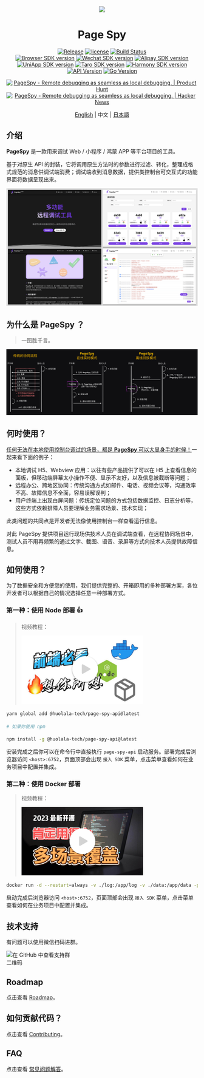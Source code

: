 [page-spy]: https://github.com/HuolalaTech/page-spy.git 'page-spy'
[license-img]: https://img.shields.io/github/license/HuolalaTech/page-spy-web?label=License
[license-url]: https://github.com/HuolalaTech/page-spy-web/blob/main/LICENSE
[release-img]: https://img.shields.io/github/package-json/v/HuolalaTech/page-spy-web/release?label=Release
[release-url]: https://github.com/HuolalaTech/page-spy-web/blob/release/package.json
[download-img]: https://img.shields.io/npm/dw/%40huolala-tech/page-spy-api
[download-url]: https://www.npmjs.com/package/@huolala-tech/page-spy-api
[browser-ver-img]: https://img.shields.io/npm/v/@huolala-tech/page-spy-browser?label=Browser%20SDK&color=orange
[browser-ver-url]: https://npmjs.com/package/@huolala-tech/page-spy-browser
[uniapp-ver-img]: https://img.shields.io/npm/v/@huolala-tech/page-spy-uniapp?label=UniApp%20SDK&color=green
[uniapp-ver-url]: https://npmjs.com/package/@huolala-tech/page-spy-uniapp
[wechat-ver-img]: https://img.shields.io/npm/v/@huolala-tech/page-spy-wechat?label=Wechat%20SDK&color=green
[wechat-ver-url]: https://npmjs.com/package/@huolala-tech/page-spy-wechat
[alipay-ver-img]: https://img.shields.io/npm/v/@huolala-tech/page-spy-alipay?label=Alipay%20SDK&color=blue
[alipay-ver-url]: https://npmjs.com/package/@huolala-tech/page-spy-alipay
[taro-ver-img]: https://img.shields.io/npm/v/@huolala-tech/page-spy-taro?label=Taro%20SDK&color=blue
[taro-ver-url]: https://npmjs.com/package/@huolala-tech/page-spy-taro
[harmony-ver-img]: https://harmony.blucas.me/badge/version/@huolala/page-spy-harmony?label=Harmony%20SDK&color=black
[harmony-ver-url]: https://ohpm.openharmony.cn/#/cn/detail/@huolala%2Fpage-spy-harmony
[sdk-build-img]: https://img.shields.io/github/actions/workflow/status/HuolalaTech/page-spy/coveralls.yml?logo=github&label=build
[sdk-build-url]: https://github.com/HuolalaTech/page-spy/actions/workflows/coveralls.yml
[sdk-coveralls-img]: https://img.shields.io/coverallsCoverage/github/HuolalaTech/page-spy?label=coverage&logo=coveralls
[sdk-coveralls-url]: https://coveralls.io/github/HuolalaTech/page-spy?branch=main
[api-ver-img]: https://img.shields.io/github/v/tag/HuolalaTech/page-spy-api?label=API%20version
[api-ver-url]: https://github.com/HuolalaTech/page-spy-api/tags
[api-go-img]: https://img.shields.io/github/go-mod/go-version/HuolalaTech/page-spy-api?label=go
[api-go-url]: https://github.com/HuolalaTech/page-spy-api/blob/master/go.mod

<div align="center">
  <img src="./logo.svg" height="100" />

  <h1>Page Spy</h1>

[![Release][release-img]][release-url]
[![license][license-img]][license-url]
[![Build Status][sdk-build-img]][sdk-build-url] <br />
[![Browser SDK version][browser-ver-img]][browser-ver-url]
[![Wechat SDK version][wechat-ver-img]][wechat-ver-url]
[![Alipay SDK version][alipay-ver-img]][alipay-ver-url] <br />
[![UniApp SDK version][uniapp-ver-img]][uniapp-ver-url]
[![Taro SDK version][taro-ver-img]][taro-ver-url]
[![Harmony SDK version][harmony-ver-img]][harmony-ver-url] <br />
[![API Version][api-ver-img]][api-ver-url]
[![Go Version][api-go-img]][api-go-url]

<a href="https://www.producthunt.com/posts/pagespy?utm_source=badge-featured&utm_medium=badge&utm_souce=badge-pagespy" target="_blank"><img src="https://api.producthunt.com/widgets/embed-image/v1/featured.svg?post_id=429852&theme=light" alt="PageSpy - Remote&#0032;debugging&#0032;as&#0032;seamless&#0032;as&#0032;local&#0032;debugging&#0046; | Product Hunt" height="36" /></a> <a href="https://news.ycombinator.com/item?id=38679798" target="_blank"><img src="https://hackernews-badge.vercel.app/api?id=38679798" alt="PageSpy - Remote&#0032;debugging&#0032;as&#0032;seamless&#0032;as&#0032;local&#0032;debugging&#0046; | Hacker News" height="36" /></a>

[English](./README.md) | 中文 | [日本語](./README_JA.md)

</div>

## 介绍

**PageSpy** 是一款用来调试 Web / 小程序 / 鸿蒙 APP 等平台项目的工具。

基于对原生 API 的封装，它将调用原生方法时的参数进行过滤、转化，整理成格式规范的消息供调试端消费；调试端收到消息数据，提供类控制台可交互式的功能界面将数据呈现出来。

![主页](./.github/assets/dashboard.png)

## 为什么是 PageSpy ？

> 一图胜千言。

![Why is PageSpy](./.github/assets/why-is-pagespy-zh.png)

## 何时使用？

<u>任何无法在本地使用控制台调试的场景，都是 **PageSpy** 可以大显身手的时候！</u>一起来看下面的例子：

- 本地调试 H5、Webview 应用：以往有些产品提供了可以在 H5 上查看信息的面板，但移动端屏幕太小操作不便、显示不友好，以及信息被截断等问题；
- 远程办公、跨地区协同：传统沟通方式如邮件、电话、视频会议等，沟通效率不高、故障信息不全面，容易误解误判；
- 用户终端上出现白屏问题：传统定位问题的方式包括数据监控、日志分析等，这些方式依赖排障人员要理解业务需求场景、技术实现；

此类问题的共同点是开发者无法像使用控制台一样查看运行信息。

对此 PageSpy 提供项目运行现场供技术人员在调试端查看，在远程协同场景中，测试人员不用再频繁的通过文字、截图、语音、录屏等方式向技术人员提供故障信息。

## 如何使用？

为了数据安全和方便您的使用，我们提供完整的、开箱即用的多种部署方案，各位开发者可以根据自己的情况选择任意一种部署方式。

### 第一种：使用 Node 部署 👍

> 视频教程：
>
> <a href="https://www.bilibili.com/video/BV1oM4y1p7Le" target="_blank"><img src="./.github/assets/video-node-zh.jpg" width="320" /></a>

```bash
yarn global add @huolala-tech/page-spy-api@latest

# 如果你使用 npm

npm install -g @huolala-tech/page-spy-api@latest
```

安装完成之后你可以在命令行中直接执行 `page-spy-api` 启动服务。部署完成后浏览器访问 `<host>:6752`，页面顶部会出现 `接入 SDK` 菜单，点击菜单查看如何在业务项目中配置并集成。

### 第二种：使用 Docker 部署

> 视频教程：
>
> <a href="https://www.bilibili.com/video/BV1Ph4y1y78R" target="_blank"><img src="./.github/assets/video-docker-zh.jpg" width="320" /></a>

```bash
docker run -d --restart=always -v ./log:/app/log -v ./data:/app/data -p 6752:6752 --name="pageSpy" ghcr.io/huolalatech/page-spy-web:latest
```

启动完成后浏览器访问 `<host>:6752`，页面顶部会出现 `接入 SDK` 菜单，点击菜单查看如何在业务项目中配置并集成。

## 技术支持

有问题可以使用微信扫码进群。

<div style="display: flex; gap: 8px; flex-wrap: nowrap; overflow: auto">
  <img src="https://pagespy.blucas.me/qrcode/wechat-group" alt="在 GitHub 中查看支持群二维码" width="180" />
</div>

## Roadmap

点击查看 [Roadmap](https://github.com/orgs/HuolalaTech/projects/1)。

## 如何贡献代码？

点击查看 [Contributing](./CONTRIBUTING_ZH.md)。

## FAQ

点击查看 [常见问题解答](https://github.com/HuolalaTech/page-spy-web/wiki/%F0%9F%90%9E-%E5%B8%B8%E8%A7%81%E9%97%AE%E9%A2%98%E8%A7%A3%E7%AD%94)。
